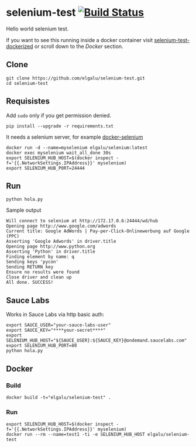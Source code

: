 # selenium-test [![Build Status](https://travis-ci.org/elgalu/selenium-test.svg?branch=master)](https://travis-ci.org/elgalu/selenium-test)

Hello world selenium test.

If you want to see this running inside a docker container visit [selenium-test-dockerized][] or scroll down to the *Docker* section.

## Clone

    git clone https://github.com/elgalu/selenium-test.git
    cd selenium-test

## Requisistes
Add `sudo` only if you get permission denied.

    pip install --upgrade -r requirements.txt

It needs a selenium server, for example [docker-selenium][]

    docker run -d --name=myselenium elgalu/selenium:latest
    docker exec myselenium wait_all_done 30s
    export SELENIUM_HUB_HOST=$(docker inspect -f='{{.NetworkSettings.IPAddress}}' myselenium)
    export SELENIUM_HUB_PORT=24444

## Run

    python hola.py

Sample output

    Will connect to selenium at http://172.17.0.6:24444/wd/hub
    Opening page http://www.google.com/adwords
    Current title: Google AdWords | Pay-per-Click-Onlinewerbung auf Google (PPC)
    Asserting 'Google Adwords' in driver.title
    Opening page http://www.python.org
    Asserting 'Python' in driver.title
    Finding element by name: q
    Sending keys 'pycon'
    Sending RETURN key
    Ensure no results were found
    Close driver and clean up
    All done. SUCCESS!

## Sauce Labs
Works in Sauce Labs via http basic auth:

    export SAUCE_USER="your-sauce-labs-user"
    export SAUCE_KEY="****your-secret****"
    export SELENIUM_HUB_HOST="${SAUCE_USER}:${SAUCE_KEY}@ondemand.saucelabs.com"
    export SELENIUM_HUB_PORT=80
    python hola.py

## Docker
### Build

    docker build -t="elgalu/selenium-test" .

### Run

    export SELENIUM_HUB_HOST=$(docker inspect -f='{{.NetworkSettings.IPAddress}}' myselenium)
    docker run --rm --name=test1 -ti -e SELENIUM_HUB_HOST elgalu/selenium-test


[selenium-test-dockerized]: https://github.com/elgalu/selenium-test-dockerized
[docker-selenium]: https://github.com/elgalu/docker-selenium
